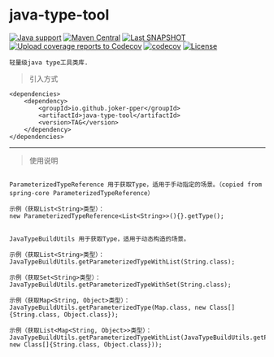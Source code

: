 # java-type-tool

[![Java support](https://img.shields.io/badge/Java-8+-green?logo=java&logoColor=white)](https://openjdk.java.net/)
[![Maven Central](https://img.shields.io/maven-central/v/io.github.joker-pper/java-type-tool.svg?label=Maven%20Central)](https://central.sonatype.com/search?q=io.github.joker-pper:java-type-tool)
[![Last SNAPSHOT](https://img.shields.io/nexus/snapshots/https/s01.oss.sonatype.org/io.github.joker-pper/java-type-tool?label=latest%20snapshot)](https://s01.oss.sonatype.org/content/repositories/snapshots/io/github/joker-pper/java-type-tool/)
[![Upload coverage reports to Codecov](https://github.com/joker-pper/java-type-tool/actions/workflows/ci.yml/badge.svg)](https://github.com/joker-pper/java-type-tool/actions/workflows/ci.yml)
[![codecov](https://codecov.io/github/joker-pper/java-type-tool/branch/main/graph/badge.svg?token=SAY24MUY9O)](https://codecov.io/github/joker-pper/java-type-tool)
[![License](https://img.shields.io/badge/License-Apache%202.0-blue.svg)](https://opensource.org/licenses/Apache-2.0)

    轻量级java type工具类库.

> 引入方式

    <dependencies>
        <dependency>
            <groupId>io.github.joker-pper</groupId>
            <artifactId>java-type-tool</artifactId>
            <version>TAG</version>
        </dependency>
    </dependencies>       


----------

> 使用说明

```

ParameterizedTypeReference 用于获取Type，适用于手动指定的场景。（copied from spring-core ParameterizedTypeReference）

示例（获取List<String>类型）： 
new ParameterizedTypeReference<List<String>>(){}.getType();


JavaTypeBuildUtils 用于获取Type，适用于动态构造的场景。

示例（获取List<String>类型）： 
JavaTypeBuildUtils.getParameterizedTypeWithList(String.class);

示例（获取Set<String>类型）： 
JavaTypeBuildUtils.getParameterizedTypeWithSet(String.class);

示例（获取Map<String, Object>类型）： 
JavaTypeBuildUtils.getParameterizedType(Map.class, new Class[]{String.class, Object.class});

示例（获取List<Map<String, Object>>类型）： 
JavaTypeBuildUtils.getParameterizedTypeWithList(JavaTypeBuildUtils.getParameterizedType(Map.class, new Class[]{String.class, Object.class}));

```